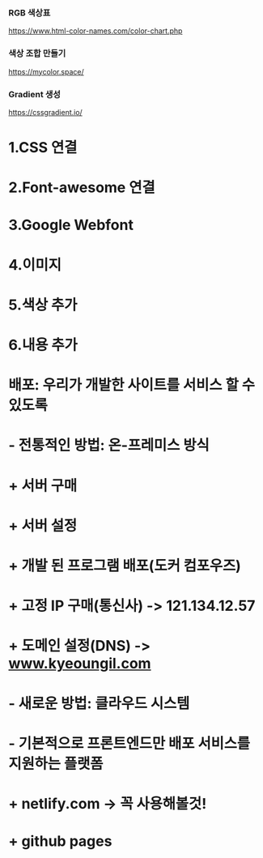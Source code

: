 ### RGB 색상표
https://www.html-color-names.com/color-chart.php

### 색상 조합 만들기
https://mycolor.space/

### Gradient 생성
https://cssgradient.io/



# 1.CSS 연결
# 2.Font-awesome 연결
# 3.Google Webfont
# 4.이미지
# 5.색상 추가
# 6.내용 추가

# 배포: 우리가 개발한 사이트를 서비스 할 수 있도록
# - 전통적인 방법: 온-프레미스 방식
#             + 서버 구매
#             + 서버 설정
#             + 개발 된 프로그램 배포(도커 컴포우즈)
#             + 고정 IP 구매(통신사) -> 121.134.12.57
#             + 도메인 설정(DNS)  -> www.kyeoungil.com
# - 새로운 방법: 클라우드 시스템
# - 기본적으로 프론트엔드만 배포 서비스를 지원하는 플랫폼
# + netlify.com -> 꼭 사용해볼것!
# + github pages
